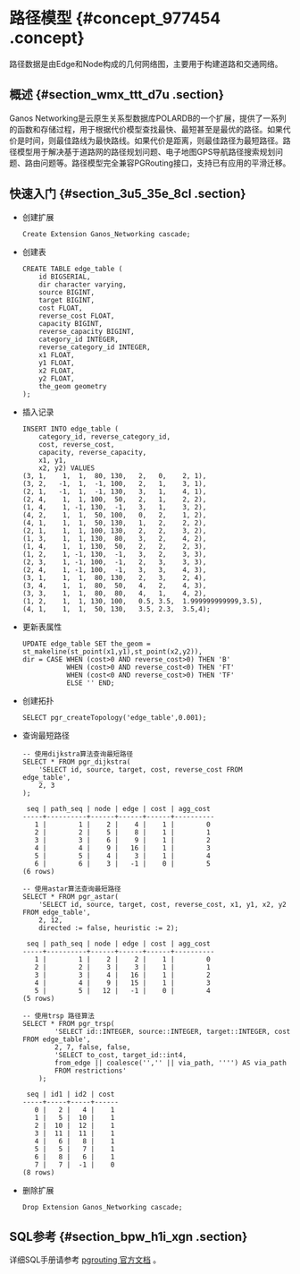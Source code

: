 # 路径模型 {#concept_977454 .concept}

路径数据是由Edge和Node构成的几何网络图，主要用于构建道路和交通网络。

## 概述 {#section_wmx_ttt_d7u .section}

Ganos Networking是云原生关系型数据库POLARDB的一个扩展，提供了一系列的函数和存储过程，用于根据代价模型查找最快、最短甚至是最优的路径。如果代价是时间，则最佳路线为最快路线。如果代价是距离，则最佳路径为最短路径。路径模型用于解决基于道路网的路径规划问题、电子地图GPS导航路径搜索规划问题、路由问题等。路径模型完全兼容PGRouting接口，支持已有应用的平滑迁移。

## 快速入门 {#section_3u5_35e_8cl .section}

-   创建扩展

    `Create Extension Ganos_Networking cascade;`

-   创建表

    ```
    CREATE TABLE edge_table (
        id BIGSERIAL,
        dir character varying,
        source BIGINT,
        target BIGINT,
        cost FLOAT,
        reverse_cost FLOAT,
        capacity BIGINT,
        reverse_capacity BIGINT,
        category_id INTEGER,
        reverse_category_id INTEGER,
        x1 FLOAT,
        y1 FLOAT,
        x2 FLOAT,
        y2 FLOAT,
        the_geom geometry
    );
    ```

-   插入记录

    ```
    INSERT INTO edge_table (
        category_id, reverse_category_id,
        cost, reverse_cost,
        capacity, reverse_capacity,
        x1, y1,
        x2, y2) VALUES
    (3, 1,    1,  1,  80, 130,   2,   0,    2, 1),
    (3, 2,   -1,  1,  -1, 100,   2,   1,    3, 1),
    (2, 1,   -1,  1,  -1, 130,   3,   1,    4, 1),
    (2, 4,    1,  1, 100,  50,   2,   1,    2, 2),
    (1, 4,    1, -1, 130,  -1,   3,   1,    3, 2),
    (4, 2,    1,  1,  50, 100,   0,   2,    1, 2),
    (4, 1,    1,  1,  50, 130,   1,   2,    2, 2),
    (2, 1,    1,  1, 100, 130,   2,   2,    3, 2),
    (1, 3,    1,  1, 130,  80,   3,   2,    4, 2),
    (1, 4,    1,  1, 130,  50,   2,   2,    2, 3),
    (1, 2,    1, -1, 130,  -1,   3,   2,    3, 3),
    (2, 3,    1, -1, 100,  -1,   2,   3,    3, 3),
    (2, 4,    1, -1, 100,  -1,   3,   3,    4, 3),
    (3, 1,    1,  1,  80, 130,   2,   3,    2, 4),
    (3, 4,    1,  1,  80,  50,   4,   2,    4, 3),
    (3, 3,    1,  1,  80,  80,   4,   1,    4, 2),
    (1, 2,    1,  1, 130, 100,   0.5, 3.5,  1.999999999999,3.5),
    (4, 1,    1,  1,  50, 130,   3.5, 2.3,  3.5,4);
    ```

-   更新表属性

    ```
    UPDATE edge_table SET the_geom = st_makeline(st_point(x1,y1),st_point(x2,y2)),
    dir = CASE WHEN (cost>0 AND reverse_cost>0) THEN 'B'  
               WHEN (cost>0 AND reverse_cost<0) THEN 'FT'  
               WHEN (cost<0 AND reverse_cost>0) THEN 'TF'  
               ELSE '' END;
    ```

-   创建拓扑

    ```
    SELECT pgr_createTopology('edge_table',0.001);
    ```

-   查询最短路径

    ```
    -- 使用dijkstra算法查询最短路径
    SELECT * FROM pgr_dijkstra(
        'SELECT id, source, target, cost, reverse_cost FROM edge_table',
        2, 3
    );
    
     seq | path_seq | node | edge | cost | agg_cost
    -----+----------+------+------+------+----------
       1 |        1 |    2 |    4 |    1 |        0
       2 |        2 |    5 |    8 |    1 |        1
       3 |        3 |    6 |    9 |    1 |        2
       4 |        4 |    9 |   16 |    1 |        3
       5 |        5 |    4 |    3 |    1 |        4
       6 |        6 |    3 |   -1 |    0 |        5
    (6 rows)
    
    -- 使用astar算法查询最短路径
    SELECT * FROM pgr_astar(
        'SELECT id, source, target, cost, reverse_cost, x1, y1, x2, y2 FROM edge_table',
        2, 12,
        directed := false, heuristic := 2);
    
     seq | path_seq | node | edge | cost | agg_cost
    -----+----------+------+------+------+----------
       1 |        1 |    2 |    2 |    1 |        0
       2 |        2 |    3 |    3 |    1 |        1
       3 |        3 |    4 |   16 |    1 |        2
       4 |        4 |    9 |   15 |    1 |        3
       5 |        5 |   12 |   -1 |    0 |        4
    (5 rows)
    
    -- 使用trsp 路径算法
    SELECT * FROM pgr_trsp(
            'SELECT id::INTEGER, source::INTEGER, target::INTEGER, cost FROM edge_table',
            2, 7, false, false,
            'SELECT to_cost, target_id::int4,
            from_edge || coalesce('','' || via_path, '''') AS via_path
            FROM restrictions'
        );
    
     seq | id1 | id2 | cost
    -----+-----+-----+------
       0 |   2 |   4 |    1
       1 |   5 |  10 |    1
       2 |  10 |  12 |    1
       3 |  11 |  11 |    1
       4 |   6 |   8 |    1
       5 |   5 |   7 |    1
       6 |   8 |   6 |    1
       7 |   7 |  -1 |    0
    (8 rows)
    ```

-   删除扩展

    ```
    Drop Extension Ganos_Networking cascade;
    ```


## SQL参考 {#section_bpw_h1i_xgn .section}

详细SQL手册请参考 [pgrouting 官方文档](https://docs.pgrouting.org/latest/en/index.html) 。

